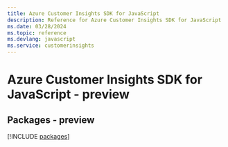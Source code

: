 ```yaml
---
title: Azure Customer Insights SDK for JavaScript
description: Reference for Azure Customer Insights SDK for JavaScript
ms.date: 03/28/2024
ms.topic: reference
ms.devlang: javascript
ms.service: customerinsights
---
```

# Azure Customer Insights SDK for JavaScript - preview
## Packages - preview
[!INCLUDE [packages](customer-insights-index.md)]